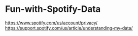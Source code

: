 # Fun-with-Spotify-Data

https://www.spotify.com/us/account/privacy/ \
https://support.spotify.com/us/article/understanding-my-data/

